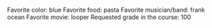 Favorite color: blue
Favorite food: pasta
Favorite musician/band: frank ocean
Favorite movie: looper
Requested grade in the course: 100
